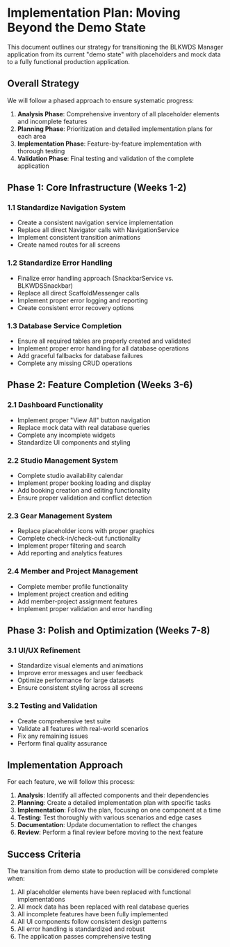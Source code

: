 # Implementation Plan: Moving Beyond the Demo State

This document outlines our strategy for transitioning the BLKWDS Manager application from its current "demo state" with placeholders and mock data to a fully functional production application.

## Overall Strategy

We will follow a phased approach to ensure systematic progress:

1. **Analysis Phase**: Comprehensive inventory of all placeholder elements and incomplete features
2. **Planning Phase**: Prioritization and detailed implementation plans for each area
3. **Implementation Phase**: Feature-by-feature implementation with thorough testing
4. **Validation Phase**: Final testing and validation of the complete application

## Phase 1: Core Infrastructure (Weeks 1-2)

### 1.1 Standardize Navigation System

- Create a consistent navigation service implementation
- Replace all direct Navigator calls with NavigationService
- Implement consistent transition animations
- Create named routes for all screens

### 1.2 Standardize Error Handling

- Finalize error handling approach (SnackbarService vs. BLKWDSSnackbar)
- Replace all direct ScaffoldMessenger calls
- Implement proper error logging and reporting
- Create consistent error recovery options

### 1.3 Database Service Completion

- Ensure all required tables are properly created and validated
- Implement proper error handling for all database operations
- Add graceful fallbacks for database failures
- Complete any missing CRUD operations

## Phase 2: Feature Completion (Weeks 3-6)

### 2.1 Dashboard Functionality

- Implement proper "View All" button navigation
- Replace mock data with real database queries
- Complete any incomplete widgets
- Standardize UI components and styling

### 2.2 Studio Management System

- Complete studio availability calendar
- Implement proper booking loading and display
- Add booking creation and editing functionality
- Ensure proper validation and conflict detection

### 2.3 Gear Management System

- Replace placeholder icons with proper graphics
- Complete check-in/check-out functionality
- Implement proper filtering and search
- Add reporting and analytics features

### 2.4 Member and Project Management

- Complete member profile functionality
- Implement project creation and editing
- Add member-project assignment features
- Implement proper validation and error handling

## Phase 3: Polish and Optimization (Weeks 7-8)

### 3.1 UI/UX Refinement

- Standardize visual elements and animations
- Improve error messages and user feedback
- Optimize performance for large datasets
- Ensure consistent styling across all screens

### 3.2 Testing and Validation

- Create comprehensive test suite
- Validate all features with real-world scenarios
- Fix any remaining issues
- Perform final quality assurance

## Implementation Approach

For each feature, we will follow this process:

1. **Analysis**: Identify all affected components and their dependencies
2. **Planning**: Create a detailed implementation plan with specific tasks
3. **Implementation**: Follow the plan, focusing on one component at a time
4. **Testing**: Test thoroughly with various scenarios and edge cases
5. **Documentation**: Update documentation to reflect the changes
6. **Review**: Perform a final review before moving to the next feature

## Success Criteria

The transition from demo state to production will be considered complete when:

1. All placeholder elements have been replaced with functional implementations
2. All mock data has been replaced with real database queries
3. All incomplete features have been fully implemented
4. All UI components follow consistent design patterns
5. All error handling is standardized and robust
6. The application passes comprehensive testing
